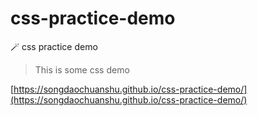 
# css-practice-demo
🪄 css practice demo

> This is some css demo

[https://songdaochuanshu.github.io/css-practice-demo/](https://songdaochuanshu.github.io/css-practice-demo/)